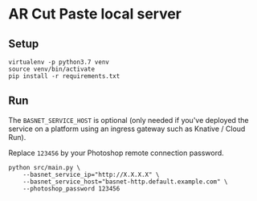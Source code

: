 # AR Cut Paste local server

## Setup

```console
virtualenv -p python3.7 venv
source venv/bin/activate
pip install -r requirements.txt
```

## Run

The `BASNET_SERVICE_HOST` is optional (only needed if you've deployed the service
on a platform using an ingress gateway such as Knative / Cloud Run).

Replace `123456` by your Photoshop remote connection password.

```console
python src/main.py \
    --basnet_service_ip="http://X.X.X.X" \
    --basnet_service_host="basnet-http.default.example.com" \
    --photoshop_password 123456
```
